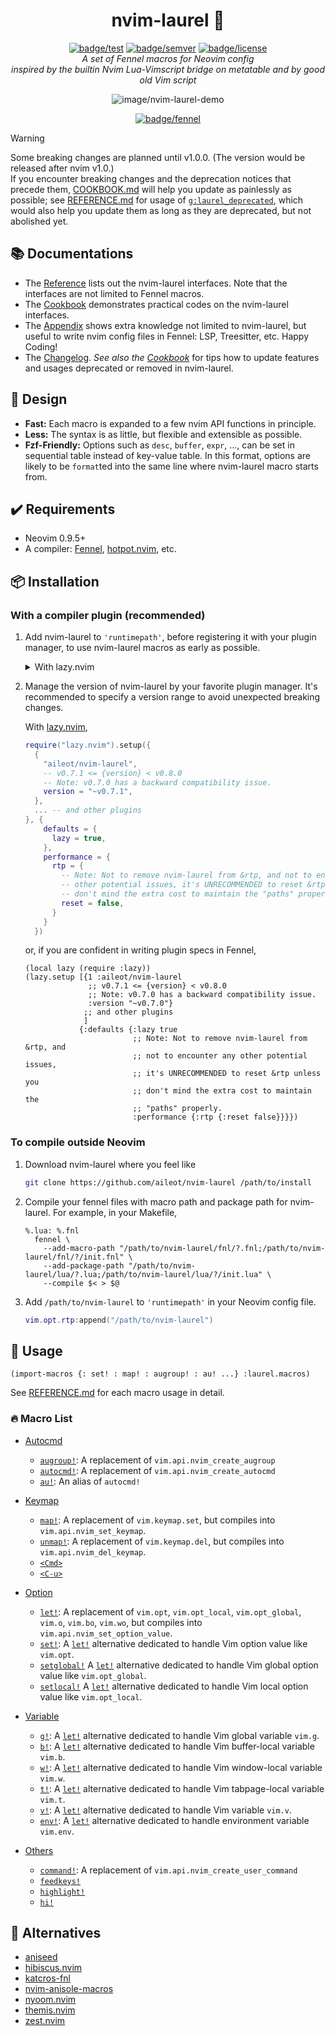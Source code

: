 <div align="center">

# nvim-laurel 🌿

[![badge/test][]][url/to/workflow/test] [![badge/semver][]][url/to/semver]
[![badge/license][]][url/to/license]\
_A set of Fennel macros for Neovim config_\
_inspired by the builtin Nvim Lua-Vimscript bridge on metatable_ _and by good
old Vim script_

![image/nvim-laurel-demo](https://user-images.githubusercontent.com/46470475/207041810-4d0afa5e-f9cc-4878-86f2-e607cff20601.png)

[![badge/fennel][]][url/to/fennel]

<!--
NOTE: The colors come from the palette of catppuccin-mocha:
https://github.com/catppuccin/catppuccin/tree/v0.2.0?tab=readme-ov-file#-palettes
-->

[badge/test]: https://img.shields.io/github/actions/workflow/status/aileot/nvim-laurel/test.yml?branch=main&label=Test&logo=github&style=for-the-badge&logo=neovim&logoColor=CDD6F4&labelColor=1E1E2E&color=a6e3a1
[badge/semver]: https://img.shields.io/github/v/release/aileot/nvim-laurel?style=for-the-badge&logo=starship&logoColor=CDD6F4&labelColor=1E1E2E&&color=cdd6f4&include_prerelease&sort=semver
[badge/license]: https://img.shields.io/github/license/aileot/nvim-laurel?style=for-the-badge&logoColor=CDD6F4&labelColor=1E1E2E&color=89dceb
[badge/fennel]: https://img.shields.io/badge/Powered_by_Fennel-030281?&style=for-the-badge&logo=lua&logoColor=cdd6f4&label=Lua&labelColor=1E1E2E&color=cba6f7
[url/to/workflow/test]: https://github.com/aileot/nvim-laurel/actions/workflows/test.yml
[url/to/license]: ./LICENSE
[url/to/semver]: https://github.com/aileot/nvim-laurel/releases/latest
[url/to/fennel]: https://fennel-lang.org/

</div>

> [!WARNING]
> Some breaking changes are planned until v1.0.0. (The version would be released
> after nvim v1.0.)\
> If you encounter breaking changes and the deprecation notices that precede
> them, [COOKBOOK.md](./docs/cookbook.md) will help you update as painlessly as
> possible; see [REFERENCE.md](./docs/reference.md) for usage of
> [`g:laurel_deprecated`](./docs/reference.md#glaurel_deprecated), which would
> also help you update them as long as they are deprecated, but not abolished
> yet.

## 📚 Documentations

- The [Reference](./docs/reference.md) lists out the nvim-laurel interfaces.
  Note that the interfaces are not limited to Fennel macros.
- The [Cookbook](./docs/cookbook.md) demonstrates practical codes on the
  nvim-laurel interfaces.
- The [Appendix](./docs/appendix.md) shows extra knowledge not limited to
  nvim-laurel, but useful to write nvim config files in Fennel: LSP, Treesitter,
  etc. Happy Coding!
- The [Changelog](./docs/changelog.md). _See also the
  [Cookbook](./docs/cookbook.md)_ for tips how to update features and usages
  deprecated or removed in nvim-laurel.

## 🎨 Design

- **Fast:** Each macro is expanded to a few nvim API functions in principle.
- **Less:** The syntax is as little, but flexible and extensible as possible.
- **Fzf-Friendly:** Options such as `desc`, `buffer`, `expr`, ..., can be set in
  sequential table instead of key-value table. In this format, options are
  likely to be `format`ted into the same line where nvim-laurel macro starts
  from.

## ✔️ Requirements

- Neovim 0.9.5+
- A compiler: [Fennel][Fennel], [hotpot.nvim][hotpot.nvim], etc.

## 📦 Installation

### With a compiler plugin (recommended)

1. Add nvim-laurel to `'runtimepath'`, before registering it with your plugin
   manager, to use nvim-laurel macros as early as possible.

   <details>
   <summary>
   With lazy.nvim
   </summary>

   ```lua
   local function bootstrap(name, url)
     -- To manage the version of repo, the path should be where your plugin
     -- manager will download it.
     local name = url:gsub("^.*/", "")
     local path = vim.fn.stdpath("data") .. "/lazy/" .. name
     if not vim.loop.fs_stat(path) then
       vim.fn.system({
         "git",
         "clone",
         "--filter=blob:none",
         url,
         path,
       })
     end
     vim.opt.runtimepath:prepend(path)
   end

   -- Install your favorite plugin manager.
   bootstrap("https://github.com/folke/lazy.nvim")

   -- Install nvim-laurel
   bootstrap("https://github.com/aileot/nvim-laurel")

   -- Install a runtime compiler
   bootstrap("https://github.com/rktjmp/hotpot.nvim")

   require("hotpot").setup({
     compiler = {
       macros = {
         env = "_COMPILER",
         allowedGlobals = false,
         -- Comment out below to use `os`, `vim`, etc. at compile time,
         -- but UNRECOMMENDED with nvim-laurel.
         -- compilerEnv = _G,
       },
     },
   })

   -- Then, you can write config in Fennel with nvim-laurel.
   require("your.core")
   ```

   </details>

2. Manage the version of nvim-laurel by your favorite plugin manager. It's
   recommended to specify a version range to avoid unexpected breaking changes.

   With [lazy.nvim](https://github.com/folke/lazy.nvim),

   ```lua
   require("lazy.nvim").setup({
     {
       "aileot/nvim-laurel",
       -- v0.7.1 <= {version} < v0.8.0
       -- Note: v0.7.0 has a backward compatibility issue.
       version = "~v0.7.1",
     },
     ... -- and other plugins
   }, {
       defaults = {
         lazy = true,
       },
       performance = {
         rtp = {
           -- Note: Not to remove nvim-laurel from &rtp, and not to encounter any
           -- other potential issues, it's UNRECOMMENDED to reset &rtp unless you
           -- don't mind the extra cost to maintain the "paths" properly.
           reset = false,
         }
       }
     })
   ```

   or, if you are confident in writing plugin specs in Fennel,

   ```fennel
   (local lazy (require :lazy))
   (lazy.setup [{1 :aileot/nvim-laurel
                 ;; v0.7.1 <= {version} < v0.8.0
                 ;; Note: v0.7.0 has a backward compatibility issue.
                 :version "~v0.7.0"}
                ;; and other plugins
                ]
               {:defaults {:lazy true
                           ;; Note: Not to remove nvim-laurel from &rtp, and
                           ;; not to encounter any other potential issues,
                           ;; it's UNRECOMMENDED to reset &rtp unless you
                           ;; don't mind the extra cost to maintain the
                           ;; "paths" properly.
                           :performance {:rtp {:reset false}}}})
   ```

### To compile outside Neovim

1. Download nvim-laurel where you feel like

   ```sh
   git clone https://github.com/aileot/nvim-laurel /path/to/install
   ```

2. Compile your fennel files with macro path and package path for nvim-laurel.
   For example, in your Makefile,

   ```make
   %.lua: %.fnl
     fennel \
       --add-macro-path "/path/to/nvim-laurel/fnl/?.fnl;/path/to/nvim-laurel/fnl/?/init.fnl" \
       --add-package-path "/path/to/nvim-laurel/lua/?.lua;/path/to/nvim-laurel/lua/?/init.lua" \
       --compile $< > $@
   ```

3. Add `/path/to/nvim-laurel` to `'runtimepath'` in your Neovim config file.

   ```lua
   vim.opt.rtp:append("/path/to/nvim-laurel")
   ```

## 🚀 Usage

```fennel
(import-macros {: set! : map! : augroup! : au! ...} :laurel.macros)
```

See [REFERENCE.md](./docs/reference.md) for each macro usage in detail.

### 🔥 Macro List

- [Autocmd](./docs/reference.md#autocmd)

  - [`augroup!`](./docs/reference.md#augroup): A replacement of
    `vim.api.nvim_create_augroup`
  - [`autocmd!`](./docs/reference.md#autocmd-1): A replacement of
    `vim.api.nvim_create_autocmd`
  - [`au!`](./docs/reference.md#au): An alias of `autocmd!`

- [Keymap](./docs/reference.md#Keymap)

  - [`map!`](./docs/reference.md#map): A replacement of `vim.keymap.set`, but
    compiles into `vim.api.nvim_set_keymap`.
  - [`unmap!`](./docs/reference.md#unmap): A replacement of `vim.keymap.del`,
    but compiles into `vim.api.nvim_del_keymap`.
  - [`<Cmd>`](./docs/reference.md#Cmd)
  - [`<C-u>`](./docs/reference.md#C-u)

- [Option](./docs/reference.md#Option)

  - [`let!`](./docs/reference.md#let): A replacement of `vim.opt`,
    `vim.opt_local`, `vim.opt_global`, `vim.o`, `vim.bo`, `vim.wo`, but compiles
    into `vim.api.nvim_set_option_value`.
  - [`set!`](#docs/reference.md#set): A [`let!`][`let!`] alternative dedicated
    to handle Vim option value like `vim.opt`.
  - [`setglobal!`](#docs/reference.md#setglobal) A [`let!`][`let!`] alternative
    dedicated to handle Vim global option value like `vim.opt_global`.
  - [`setlocal!`](#docs/reference.md#setlocal) A [`let!`][`let!`] alternative
    dedicated to handle Vim local option value like `vim.opt_local`.

- [Variable](./docs/reference.md#Variable)

  - [`g!`](./docs/reference.md#g): A [`let!`][`let!`] alternative dedicated to
    handle Vim global variable `vim.g`.
  - [`b!`](./docs/reference.md#b): A [`let!`][`let!`] alternative dedicated to
    handle Vim buffer-local variable `vim.b`.
  - [`w!`](./docs/reference.md#w): A [`let!`][`let!`] alternative dedicated to
    handle Vim window-local variable `vim.w`.
  - [`t!`](./docs/reference.md#t): A [`let!`][`let!`] alternative dedicated to
    handle Vim tabpage-local variable `vim.t`.
  - [`v!`](./docs/reference.md#v): A [`let!`][`let!`] alternative dedicated to
    handle Vim variable `vim.v`.
  - [`env!`](./docs/reference.md#env): A [`let!`][`let!`] alternative dedicated
    to handle environment variable `vim.env`.

- [Others](./docs/reference.md#Others)
  - [`command!`](./docs/reference.md#command): A replacement of
    `vim.api.nvim_create_user_command`
  - [`feedkeys!`](./docs/reference.md#feedkeys)
  - [`highlight!`](./docs/reference.md#highlight)
  - [`hi!`](./docs/reference.md#hi)

## 🔄 Alternatives

- [aniseed](https://github.com/Olical/aniseed)
- [hibiscus.nvim](https://github.com/udayvir-singh/hibiscus.nvim)
- [katcros-fnl](https://github.com/katawful/katcros-fnl)
- [nvim-anisole-macros](https://github.com/katawful/nvim-anisole-macros)
- [nyoom.nvim](https://github.com/shaunsingh/nyoom.nvim)
- [themis.nvim](https://github.com/datwaft/themis.nvim)
- [zest.nvim](https://github.com/tsbohc/zest.nvim)

[Fennel]: https://github.com/bakpakin/Fennel
[hotpot.nvim]: https://github.com/rktjmp/hotpot.nvim
[`let!`]: ./docs/reference.md#let
